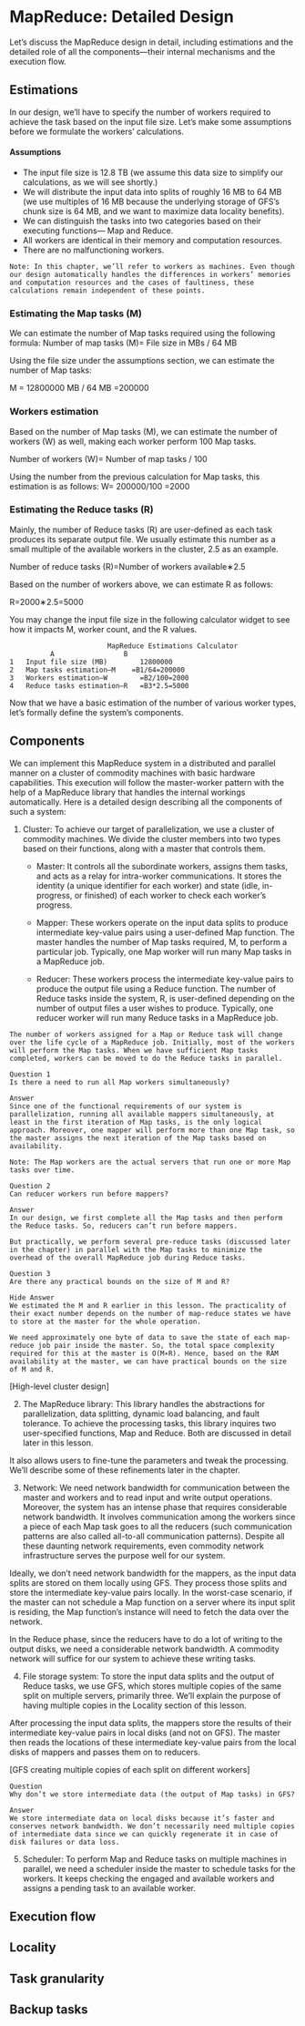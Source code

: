 # MapReduce: Detailed Design

Let’s discuss the MapReduce design in detail, including estimations and the detailed role of all the components—their internal mechanisms and the execution flow.

## Estimations
In our design, we’ll have to specify the number of workers required to achieve the task based on the input file size. Let’s make some assumptions before we formulate the workers’ calculations.
#### Assumptions
- The input file size is 12.8 TB (we assume this data size to simplify our calculations, as we will see shortly.)
- We will distribute the input data into splits of roughly 16 MB to 64 MB (we use multiples of 16 MB because the underlying storage of GFS’s chunk size is 64 MB, and we want to maximize data locality benefits).
- We can distinguish the tasks into two categories based on their executing functions— Map and Reduce.
- All workers are identical in their memory and computation resources.
- There are no malfunctioning workers.
```
Note: In this chapter, we’ll refer to workers as machines. Even though our design automatically handles the differences in workers’ memories and computation resources and the cases of faultiness, these calculations remain independent of these points.
```

### Estimating the Map tasks (M)
We can estimate the number of Map tasks required using the following formula:
Number of map tasks (M)= File size in MBs / 64 MB

Using the file size under the assumptions section, we can estimate the number of Map tasks: 

M = 12800000 MB / 64 MB =200000
 
### Workers estimation
Based on the number of Map tasks (M), we can estimate the number of workers (W) as well, making each worker perform 100 Map tasks.

Number of workers (W)= Number of map tasks / 100

Using the number from the previous calculation for Map tasks, this estimation is as follows: 
W= 200000/100 =2000


### Estimating the Reduce tasks (R)
Mainly, the number of Reduce tasks (R) are user-defined as each task produces its separate output file. We usually estimate this number as a small multiple of the available workers in the cluster, 2.5 as an example.

Number of reduce tasks (R)=Number of workers available∗2.5

Based on the number of workers above, we can estimate R as follows:

R=2000∗2.5=5000

You may change the input file size in the following calculator widget to see how it impacts M, worker count, and the R values.

```
                        MapReduce Estimations Calculator
          A                 B
1	Input file size (MB)	    12800000
2	Map tasks estimation—M	  =B1/64=200000
3	Workers estimation—W	    =B2/100=2000
4	Reduce tasks estimation—R	=B3*2.5=5000
````
Now that we have a basic estimation of the number of various worker types, let’s formally define the system’s components.

## Components
We can implement this MapReduce system in a distributed and parallel manner on a cluster of commodity machines with basic hardware capabilities. This execution will follow the master-worker pattern with the help of a MapReduce library that handles the internal workings automatically. Here is a detailed design describing all the components of such a system:

1. Cluster: To achieve our target of parallelization, we use a cluster of commodity machines. We divide the cluster members into two types based on their functions, along with a master that controls them.

    - Master: It controls all the subordinate workers, assigns them tasks, and acts as a relay for intra-worker communications. It stores the identity (a unique identifier for each worker) and state (idle, in-progress, or finished) of each worker to check each worker’s progress.

    - Mapper: These workers operate on the input data splits to produce intermediate key-value pairs using a user-defined Map function. The master handles the number of Map tasks required, M, to perform a particular job. Typically, one Map worker will run many Map tasks in a MapReduce job.

    - Reducer: These workers process the intermediate key-value pairs to produce the output file using a Reduce function. The number of Reduce tasks inside the system, R, is user-defined depending on the number of output files a user wishes to produce. Typically, one reducer worker will run many Reduce tasks in a MapReduce job.
```
The number of workers assigned for a Map or Reduce task will change over the life cycle of a MapReduce job. Initially, most of the workers will perform the Map tasks. When we have sufficient Map tasks completed, workers can be moved to do the Reduce tasks in parallel.
```

```
Question 1
Is there a need to run all Map workers simultaneously?

Answer
Since one of the functional requirements of our system is parallelization, running all available mappers simultaneously, at least in the first iteration of Map tasks, is the only logical approach. Moreover, one mapper will perform more than one Map task, so the master assigns the next iteration of the Map tasks based on availability.

Note: The Map workers are the actual servers that run one or more Map tasks over time.
```

```
Question 2
Can reducer workers run before mappers?

Answer
In our design, we first complete all the Map tasks and then perform the Reduce tasks. So, reducers can’t run before mappers.

But practically, we perform several pre-reduce tasks (discussed later in the chapter) in parallel with the Map tasks to minimize the overhead of the overall MapReduce job during Reduce tasks.
```

```
Question 3
Are there any practical bounds on the size of M and R?

Hide Answer
We estimated the M and R earlier in this lesson. The practicality of their exact number depends on the number of map-reduce states we have to store at the master for the whole operation.

We need approximately one byte of data to save the state of each map-reduce job pair inside the master. So, the total space complexity required for this at the master is O(M∗R). Hence, based on the RAM availability at the master, we can have practical bounds on the size of M and R.
```

[High-level cluster design]

2. The MapReduce library: This library handles the abstractions for parallelization, data splitting, dynamic load balancing, and fault tolerance. To achieve the processing tasks, this library inquires two user-specified functions, Map and Reduce. Both are discussed in detail later in this lesson.

It also allows users to fine-tune the parameters and tweak the processing. We’ll describe some of these refinements later in the chapter.

3. Network: We need network bandwidth for communication between the master and workers and to read input and write output operations. Moreover, the system has an intense phase that requires considerable network bandwidth. It involves communication among the workers since a piece of each Map task goes to all the reducers (such communication patterns are also called all-to-all communication patterns). Despite all these daunting network requirements, even commodity network infrastructure serves the purpose well for our system.

Ideally, we don’t need network bandwidth for the mappers, as the input data splits are stored on them locally using GFS. They process those splits and store the intermediate key-value pairs locally. In the worst-case scenario, if the master can not schedule a Map function on a server where its input split is residing, the Map function’s instance will need to fetch the data over the network.

In the Reduce phase, since the reducers have to do a lot of writing to the output disks, we need a considerable network bandwidth. A commodity network will suffice for our system to achieve these writing tasks.

4. File storage system: To store the input data splits and the output of Reduce tasks, we use GFS, which stores multiple copies of the same split on multiple servers, primarily three. We’ll explain the purpose of having multiple copies in the Locality section of this lesson.

After processing the input data splits, the mappers store the results of their intermediate key-value pairs in local disks (and not on GFS). The master then reads the locations of these intermediate key-value pairs from the local disks of mappers and passes them on to reducers.

[GFS creating multiple copies of each split on different workers]

```
Question
Why don’t we store intermediate data (the output of Map tasks) in GFS?

Answer
We store intermediate data on local disks because it’s faster and conserves network bandwidth. We don’t necessarily need multiple copies of intermediate data since we can quickly regenerate it in case of disk failures or data loss.
```

5. Scheduler: To perform Map and Reduce tasks on multiple machines in parallel, we need a scheduler inside the master to schedule tasks for the workers. It keeps checking the engaged and available workers and assigns a pending task to an available worker.

## Execution flow
## Locality
## Task granularity
## Backup tasks
